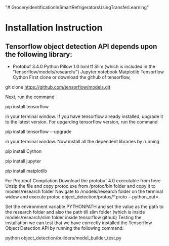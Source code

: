 "# GroceryIdentificationInSmartRefrigeratorsUsingTransferLearning" 

# Installation Instruction

## Tensorflow object detection API depends upon the following library:

-  Protobuf 3.4.0
Python
Pillow 1.0
lxml
tf Slim (which is included in the "tensorflow/models/research/")
Jupyter notebook
Matplotlib
Tensorflow
Cython
First clone or download the github of tensorflow,

git clone https://github.com/tensorflow/models.git

Next, run the command

pip install tensorflow

in your terminal window. If you have tensorflow already installed, upgrade it to the latest version. For upgarding tensorflow version, run the command

pip install tensorflow --upgrade

in your terminal window. Now install all the dependent libraries by running

pip install Cython

pip install jupyter

pip install matplotlib

For Protobuf Compilation 
Download the protobuf 4.0 executable from here
Unzip the file and copy protoc.exe from /protoc/bin folder and copy it to models/research folder
Navigate to /models/research folder on the terminal widow and execute
protoc object_detection/protos/*.proto --python_out=.

Set the environment variable PYTHONPATH and set the value as the path to the research folder and also the path till slim folder (which is inside models/research/slim folder inside tensorflow github)
Testing the installation 
we can test that we have correctly installed the Tensorflow Object Detection API by running the following command:

python object_detection/builders/model_builder_test.py
